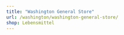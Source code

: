 ```yaml
---
title: "Washington General Store"
url: /washington/washington-general-store/
shop: Lebensmittel
---
```


